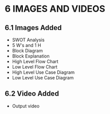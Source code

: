 # 6 IMAGES AND VIDEOS

## 6.1 Images Added

* SWOT Analysis
* 5 W's and 1 H
* Block Diagram
* Block Explanation
* High Level Flow Chart
* Low Level Flow Chart
* High Level Use Case Diagram
* Low Level Use Case Diagram

## 6.2 Video Added

* Output video


